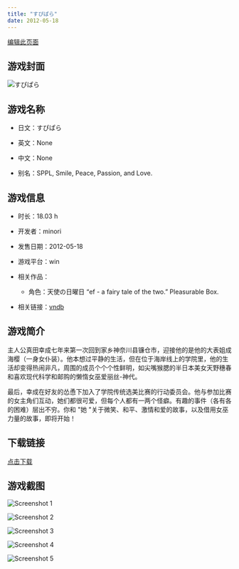 ```yaml
---
title: "すぴぱら"
date: 2012-05-18
---
```

[编辑此页面](https://github.com/ACG-3/ADV3-source/blob/main/source/_posts/games/%E3%81%99%E3%81%B4%E3%81%B1%E3%82%89.md)

## 游戏封面

![すぴぱら](https://pan.timero.xyz/onedrive/img_lib_001/%E3%81%99%E3%81%B4%E3%81%B1%E3%82%89_cover.avif)


## 游戏名称

- 日文：すぴぱら
- 英文：None
- 中文：None

- 别名：SPPL, Smile, Peace, Passion, and Love.


## 游戏信息

- 时长：18.03 h
- 开发者：minori
- 发售日期：2012-05-18
- 游戏平台：win
- 相关作品：
   - 角色：天使の日曜日 “ef - a fairy tale of the two.” Pleasurable Box.

- 相关链接：[vndb](https://vndb.org/v6700)


## 游戏简介

主人公真田幸成七年来第一次回到家乡神奈川县镰仓市，迎接他的是他的大表姐成海樱（一身女仆装）。他本想过平静的生活，但在位于海岸线上的学院里，他的生活却变得热闹非凡，周围的成员个个个性鲜明，如尖嘴猴腮的半日本美女天野穗春和喜欢现代科学和邮购的懒惰女巫爱丽丝-神代。

最后，幸成在好友的怂恿下加入了学院传统选美比赛的行动委员会。他与参加比赛的女主角们互动，她们都很可爱，但每个人都有一两个怪癖。有趣的事件（各有各的困难）层出不穷。你和 "她 "关于微笑、和平、激情和爱的故事，以及借用女巫力量的故事，即将开始！




## 下载链接

[点击下载](https://pan.timero.xyz/onedrive/adv_lib_001/%E3%81%99%E3%81%B4%E3%81%B1%E3%82%89)


## 游戏截图


![Screenshot 1](https://pan.timero.xyz/onedrive/img_lib_001/%E3%81%99%E3%81%B4%E3%81%B1%E3%82%89_Screenshot_1.avif)

![Screenshot 2](https://pan.timero.xyz/onedrive/img_lib_001/%E3%81%99%E3%81%B4%E3%81%B1%E3%82%89_Screenshot_2.avif)

![Screenshot 3](https://pan.timero.xyz/onedrive/img_lib_001/%E3%81%99%E3%81%B4%E3%81%B1%E3%82%89_Screenshot_3.avif)

![Screenshot 4](https://pan.timero.xyz/onedrive/img_lib_001/%E3%81%99%E3%81%B4%E3%81%B1%E3%82%89_Screenshot_4.avif)

![Screenshot 5](https://pan.timero.xyz/onedrive/img_lib_001/%E3%81%99%E3%81%B4%E3%81%B1%E3%82%89_Screenshot_5.avif)

